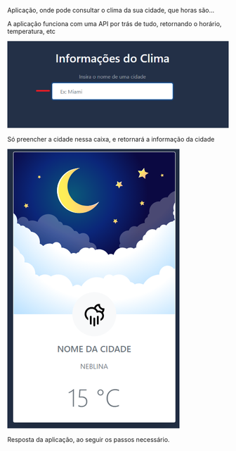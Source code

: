 Aplicação, onde pode consultar o clima da sua cidade, que horas são...

A aplicação funciona com uma API por trás de tudo, retornando o horário, temperatura, etc

<img src="./.github/imgs/campo.png" alt="tutorial"/>

Só preencher a cidade nessa caixa, e retornará a informação da cidade

<img src="./.github/imgs/preenchido.png" alt="resultado">

Resposta da aplicação, ao seguir os passos necessário.